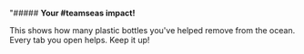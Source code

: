 "##### **Your #teamseas impact!**

This shows how many plastic bottles you've helped remove from the ocean. Every tab you open helps. Keep it up!
